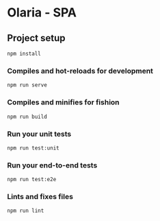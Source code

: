 # Olaria - SPA

## Project setup

```
npm install
```

### Compiles and hot-reloads for development

```
npm run serve
```

### Compiles and minifies for fishion

```
npm run build
```

### Run your unit tests

```
npm run test:unit
```

### Run your end-to-end tests

```
npm run test:e2e
```

### Lints and fixes files

```
npm run lint
```